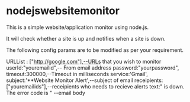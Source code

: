 # nodejswebsitemonitor

This is a simple website/application monitor using node.js.

It will check whether a site is up and notifies when a site is down. 

The following config params are to be modified as per your requirement. 

URLList : ["http://google.com"],--URLs that you wish to monitor
userId:"youremailid",-- From email address
password:"yourpassword",
timeout:300000,--Timeout in milliseconds
service:'Gmail',
subject:'**Website Monitor Alert',--subject of email
receipients:["youremailids"],--receipients who needs to recieve alerts
text:" is down. The error code is " --email body

